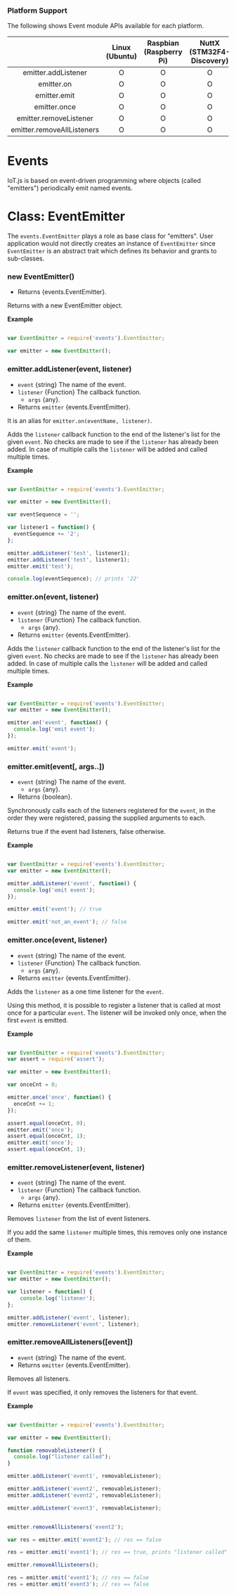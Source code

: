 ### Platform Support

The following shows Event module APIs available for each platform.

|  | Linux<br/>(Ubuntu) | Raspbian<br/>(Raspberry Pi) | NuttX<br/>(STM32F4-Discovery) |
| :---: | :---: | :---: | :---: |
| emitter.addListener | O | O | O |
| emitter.on | O | O | O |
| emitter.emit | O | O | O |
| emitter.once | O | O | O |
| emitter.removeListener | O | O | O |
| emitter.removeAllListeners | O | O | O |


# Events

IoT.js is based on event-driven programming where objects (called "emitters") periodically emit named events.

# Class: EventEmitter

The `events.EventEmitter` plays a role as base class for "emitters".
User application would not directly creates an instance of `EventEmitter` since `EventEmitter` is an abstract trait which defines its behavior and grants to sub-classes.

### new EventEmitter()
* Returns {events.EventEmitter}.

Returns with a new EventEmitter object.


**Example**

```js

var EventEmitter = require('events').EventEmitter;

var emitter = new EventEmitter();

```


### emitter.addListener(event, listener)
* `event` {string} The name of the event.
* `listener` {Function} The callback function.
  * `args` {any}.
* Returns `emitter` {events.EventEmitter}.

It is an alias for `emitter.on(eventName, listener)`.

Adds the `listener` callback function to the end of the listener's list for the given `event`. No checks are made to see if the `listener` has already been added.
In case of multiple calls the `listener` will be added and called multiple times.

**Example**

```js

var EventEmitter = require('events').EventEmitter;

var emitter = new EventEmitter();

var eventSequence = '';

var listener1 = function() {
  eventSequence += '2';
};

emitter.addListener('test', listener1);
emitter.addListener('test', listener1);
emitter.emit('test');

console.log(eventSequence); // prints '22'

```

### emitter.on(event, listener)
* `event` {string} The name of the event.
* `listener` {Function} The callback function.
  * `args` {any}.
* Returns `emitter` {events.EventEmitter}.

Adds the `listener` callback function to the end of the listener's list for the given `event`. No checks are made to see if the `listener` has already been added.
In case of multiple calls the `listener` will be added and called multiple times.

**Example**

```js

var EventEmitter = require('events').EventEmitter;
var emitter = new EventEmitter();

emitter.on('event', function() {
  console.log('emit event');
});

emitter.emit('event');

```

### emitter.emit(event[, args..])
* `event` {string} The name of the event.
  * `args` {any}.
* Returns {boolean}.

Synchronously calls each of the listeners registered for the `event`, in the order they were registered, passing the supplied arguments to each.

Returns true if the event had listeners, false otherwise.

**Example**

```js

var EventEmitter = require('events').EventEmitter;
var emitter = new EventEmitter();

emitter.addListener('event', function() {
  console.log('emit event');
});

emitter.emit('event'); // true

emitter.emit('not_an_event'); // false

```

### emitter.once(event, listener)
* `event` {string} The name of the event.
* `listener` {Function} The callback function.
  * `args` {any}.
* Returns `emitter` {events.EventEmitter}.

Adds the `listener` as a one time listener for the `event`.

Using this method, it is possible to register a listener that is called at most once for a particular `event`.
The listener will be invoked only once, when the first `event` is emitted.

**Example**

``` js

var EventEmitter = require('events').EventEmitter;
var assert = require('assert');

var emitter = new EventEmitter();

var onceCnt = 0;

emitter.once('once', function() {
  onceCnt += 1;
});

assert.equal(onceCnt, 0);
emitter.emit('once');
assert.equal(onceCnt, 1);
emitter.emit('once');
assert.equal(onceCnt, 1);

```

### emitter.removeListener(event, listener)
* `event` {string} The name of the event.
* `listener` {Function} The callback function.
  * `args` {any}.
* Returns `emitter` {events.EventEmitter}.

Removes `listener` from the list of event listeners.

If you add the same `listener` multiple times, this removes only one instance of them.

**Example**

```js

var EventEmitter = require('events').EventEmitter;
var emitter = new EventEmitter();

var listener = function() {
    console.log('listener');
};

emitter.addListener('event', listener);
emitter.removeListener('event', listener);

```

### emitter.removeAllListeners([event])
* `event` {string} The name of the event.
* Returns `emitter` {events.EventEmitter}.

Removes all listeners.

If `event` was specified, it only removes the listeners for that event.

**Example**

``` js

var EventEmitter = require('events').EventEmitter;

var emitter = new EventEmitter();

function removableListener() {
  console.log("listener called");
}

emitter.addListener('event1', removableListener);

emitter.addListener('event2', removableListener);
emitter.addListener('event2', removableListener);

emitter.addListener('event3', removableListener);


emitter.removeAllListeners('event2');

var res = emitter.emit('event2'); // res == false

res = emitter.emit('event1'); // res == true, prints "listener called"

emitter.removeAllListeners();

res = emitter.emit('event1'); // res == false
res = emitter.emit('event3'); // res == false

```
